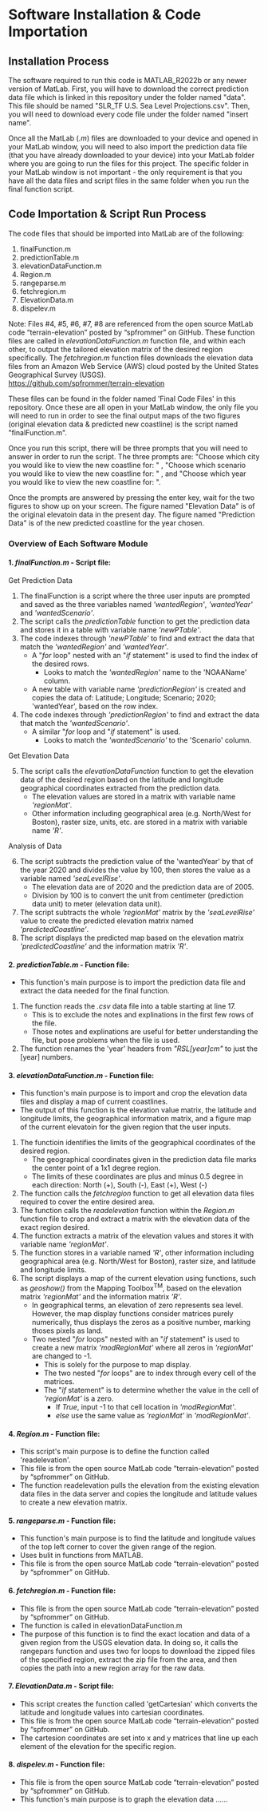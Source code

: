 # Software Installation & Code Importation
## Installation Process

The software required to run this code is MATLAB_R2022b or any newer version of MatLab. First, you will have to download the correct prediction data file which is linked in this repository under the folder named "data". This file should be named "SLR_TF U.S. Sea Level Projections.csv". Then, you will need to download every code file under the folder named "insert name".

Once all the MatLab (*.m*) files are downloaded to your device and opened in your MatLab window, you will need to also import the prediction data file (that you have already downloaded to your device) into your MatLab folder where you are going to run the files for this project. The specific folder in your MatLab window is not important - the only requirement is that you have all the data files and script files in the same folder when you run the final function script. 

## Code Importation & Script Run Process

The code files that should be imported into MatLab are of the following: 
1. finalFunction.m
2. predictionTable.m
3. elevationDataFunction.m
4. Region.m 
5. rangeparse.m
6. fetchregion.m
7. ElevationData.m
8. dispelev.m

Note: Files #4, #5, #6, #7, #8 are referenced from the open source MatLab code “terrain-elevation” posted by “spfrommer” on GitHub. These function files are called in *elevationDataFunction.m* function file, and within each other, to output the tailored elevation matrix of the desired region specifically. The *fetchregion.m* function files downloads the elevation data files from an Amazon Web Service (AWS) cloud posted by the United States Geographical Survey (USGS). <br/>
https://github.com/spfrommer/terrain-elevation


These files can be found in the folder named 'Final Code Files' in this repository. Once these are all open in your MatLab window, the only file you will need to run in order to see the final output maps of the two figures (original elevation data & predicted new coastline) is the script named "finalFunction.m". 

Once you run this script, there will be three prompts that you will need to answer in order to run the script. The three prompts are: "Choose which city you would like to view the new coastline for: " , "Choose which scenario you would like to view the new coastline for: " , and "Choose which year you would like to view the new coastline for: ". 

Once the prompts are answered by pressing the enter key, wait for the two figures to show up on your screen. The figure named "Elevation Data" is of the original elevatoin data in the present day. The figure named "Prediction Data" is of the new predicted coastline for the year chosen. 


### Overview of Each Software Module

#### 1. *finalFunction.m* - Script file:

Get Prediction Data

  1. The finalFunction is a script where the three user inputs are prompted and saved as the three variables named *'wantedRegion'*, *'wantedYear'* and *'wantedScenario'*. 
  2. The script calls the *predictionTable* function to get the prediction data and stores it in a table with variable name *'newPTable'*. 
  3. The code indexes through *'newPTable'* to find and extract the data that match the *'wantedRegion'* and *'wantedYear'*.
      - A "_for_ loop" nested with an "_if_ statement" is used to find the index of the desired rows.
        - Looks to match the *'wantedRegion'* name to the 'NOAAName' column.
      - A new table with variable name *'predictionRegion'* is created and copies the data of: Latitude; Longitude; Scenario; 2020; 'wantedYear', based on the row index. 
  4. The code indexes through *'predictionRegion'* to find and extract the data that match the *'wantedScenario'*.
      - A similar "_for_ loop and "_if_ statement" is used.
        - Looks to match the *'wantedScenario'* to the 'Scenario' column.

Get Elevation Data

  5. The script calls the *elevationDataFunction* function to get the elevation data of the desired region based on the latitude and longitude geographical coordinates extracted from the prediction data.
      - The elevation values are stored in a matrix with variable name *'regionMat'*.
      - Other information including geographical area (e.g. North/West for Boston), raster size, units, etc. are stored in a matrix with variable name *'R'*.
      
Analysis of Data
      
  6. The script subtracts the prediction value of the 'wantedYear' by that of the year 2020 and divides the value by 100, then stores the value as a variable named *'seaLevelRise'*.
       - The elevation data are of 2020 and the prediction data are of 2005.
       - Division by 100 is to convert the unit from centimeter (prediction data unit) to meter (elevation data unit).
  7. The script subtracts the whole *'regionMat'* matrix by the *'seaLevelRise'* value to create the predicted elevation matrix named *'predictedCoastline'*.
  8. The script displays the predicted map based on the elevation matrix *'predictedCoastline'* and the information matrix *'R'*.

#### 2. *predictionTable.m* - Function file: 

- This function's main purpose is to import the prediction data file and extract the data needed for the final function.
1. The function reads the _.csv_ data file into a table starting at line 17.
     - This is to exclude the notes and explinations in the first few rows of the file.
     - Those notes and explinations are useful for better understanding the file, but pose problems when the file is used.
2. The function renames the 'year' headers from _"RSL[year]_cm_"_ to just the [year] numbers.

#### 3. *elevationDataFunction.m* - Function file: 

- This function's main purpose is to import and crop the elevation data files and display a map of current coastlines.
- The output of this function is the elevation value matrix, the latitude and longitude limits, the geographical information matrix, and a figure map of the current elevatoin for the given region that the user inputs.

1. The functioin identifies the limits of the geographical coordinates of the desired region.
    - The geographical coordinates given in the prediction data file marks the center point of a 1x1 degree region.
    - The limits of these coordinates are plus and minus 0.5 degree in each direction: North (+), South (-), East (+), West (-)
2. The function calls the *fetchregion* function to get all elevation data files required to cover the entire desired area.
3. The function calls the *readelevation* function within the *Region.m* function file to crop and extract a matrix with the elevation data of the exact region desired.
4. The function extracts a matrix of the elevation values and stores it with variable name *'regionMat'*.
5. The function stores in a variable named *'R'*, other information including geographical area (e.g. North/West for Boston), raster size, and latitude and longitude limits.
6. The script displays a map of the current elevation using functions, such as *geoshow()* from the Mapping Toolbox<sup>TM</sup>, based on the elevation matrix *'regionMat'* and the information matrix *'R'*.
    - In geographical terms, an elevation of zero represents sea level. However, the map display functions consider matrices purely numerically, thus displays the zeros as a positive number, marking thoses pixels as land.
    - Two nested "_for_ loops" nested with an "_if_ statement" is used to create a new matrix *'modRegionMat'* where all zeros in *'regionMat'* are changed to -1.
      - This is solely for the purpose to map display.
      - The two nested "_for_ loops" are to index through every cell of the matrices.
      - The "_if_ statement" is to determine whether the value in the cell of *'regionMat'* is a zero.
        - If *True*, input -1 to that cell location in *'modRegionMat'*.
        - *else* use the same value as *'regionMat'* in *'modRegionMat'*.

#### 4. *Region.m* - Function file: 

- This script's main purpose is to define the function called 'readelevation'. 
- This file is from the open source MatLab code “terrain-elevation” posted by “spfrommer” on GitHub.
- The function readelevation pulls the elevation from the existing elevation data files in the data server and copies the longitude and latitude values to create a new elevation matrix. 

#### 5. *rangeparse.m* - Function file: 

- This function's main purpose is to find the latitude and longitude values of the top left corner to cover the given range of the region. 
- Uses bulit in functions from MATLAB.
- This file is from the open source MatLab code “terrain-elevation” posted by “spfrommer” on GitHub.

#### 6. *fetchregion.m* - Function file: 

- This file is from the open source MatLab code “terrain-elevation” posted by “spfrommer” on GitHub.
- The function is called in elevationDataFunction.m 
- The purpose of this function is to find the exact location and data of a given region from the USGS elevation data. In doing so, it calls the rangepars function and uses two for loops to download the zipped files of the specified region, extract the zip file from the area, and then copies the path into a new region array for the raw data. 

#### 7. *ElevationData.m* - Script file: 

- This script creates the function called 'getCartesian' which converts the latitude and longitude values into cartesian coordinates. 
- This file is from the open source MatLab code “terrain-elevation” posted by “spfrommer” on GitHub.
- The cartesion coordinates are set into x and y matrices that line up each element of the elevation for the specific region. 

#### 8. *dispelev.m* - Function file: 

- This file is from the open source MatLab code “terrain-elevation” posted by “spfrommer” on GitHub.
- This function's main purpose is to graph the elevation data ......



